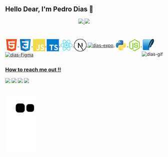 ## Hello Dear, I'm Pedro Dias 👋

<div align= "center">
  <a href="https://github.com/diaspd">
  <img height="185em"  src="https://github-readme-stats.vercel.app/api?username=diaspd&show_icons=true&theme=dark&include_all_commits=true&count_private=true"/>
  <img height="185em"  src="https://github-readme-stats.vercel.app/api/top-langs/?username=diaspd&layout=compact&langs_count=7&theme=dark"/>
</div>
  
  ##
  
<div display="inline_block"><br>
  <img align="center" alt="dias-HTML" height="40" width="40" src="https://raw.githubusercontent.com/devicons/devicon/master/icons/html5/html5-original.svg">
  <img align="center" alt="dias-CSS" height="40" width="40" src="https://raw.githubusercontent.com/devicons/devicon/master/icons/css3/css3-original.svg">
  <img align="center" alt="dias-Js" height="40" width="40" src="https://raw.githubusercontent.com/devicons/devicon/master/icons/javascript/javascript-plain.svg">
  <img align="center" alt="dias-Ts" height="40" width="40" src="https://raw.githubusercontent.com/devicons/devicon/master/icons/typescript/typescript-plain.svg">
  <img align="center" alt="dias-React" height="40" width="40" src="https://raw.githubusercontent.com/devicons/devicon/master/icons/react/react-original.svg">
  <img align="center" alt="dias-Next" height="40" width="40" src="https://raw.githubusercontent.com/devicons/devicon/master/icons/nextjs/nextjs-line.svg">
  <img align="center" alt="dias-expo" width="40" height="35" src="https://www.vectorlogo.zone/logos/expoio/expoio-icon.svg" />
  <img align="center" alt="dias-Python" height="40" width="40" src="https://raw.githubusercontent.com/devicons/devicon/master/icons/python/python-original.svg">
  <img align="center" alt="dias-node" width="40" height="40" src="https://raw.githubusercontent.com/devicons/devicon/master/icons/nodejs/nodejs-original.svg" /> 
  <img align="center" alt="dias-Sqlite" height="40" width="40" src="https://raw.githubusercontent.com/devicons/devicon/master/icons/sqlite/sqlite-original.svg">
  <img align="center" alt="dias-Figma" width="40" height="35" src="https://www.vectorlogo.zone/logos/figma/figma-icon.svg" />
  <img align="right" alt="dias-gif" height="150"src="https://media.giphy.com/media/Ojf41KD6nv9kp1iMyc/giphy.gif">
</div>

  ##
  
 ### How to reach me out !!
 <div "text-aling: center">
 <a href = "mailto: pdr050203@gamil.com"><img src="https://img.shields.io/badge/-Gmail-%23EA4335?style=for-the-badge&logo=gmail&logoColor=white" target="_blank"></a>
 <a href="https://www.linkedin.com/in/pedro-diasr" target="_blank"><img src="https://img.shields.io/badge/-LinkedIn-%230077B5?style=for-the-badge&logo=linkedin&logoColor=white" target="_blank"></a>
  <a href="https://www.instagram.com/dias_pdr/" target="_blank"><img src="https://img.shields.io/badge/-Instagram-%23E4405F?style=for-the-badge&logo=instagram&logoColor=white" target="_blank"></a>
  <!--<a href="" target="_blank"><img src="https://img.shields.io/badge/Discord-7289DA?style=for-the-badge&logo=discord&logoColor=white" target="_blank"></a> -->
   <a href="https://twitter.com/diaspdr_1" target="_blank"><img src="https://img.shields.io/badge/Twitter-1DA1F2?style=for-the-badge&logo=twitter&logoColor=white" target="_blank"></a>
   
   ##
   
  ![Snake animation](https://github.com/diaspd/diaspd/blob/output/github-contribution-grid-snake.svg)
  
</div>
